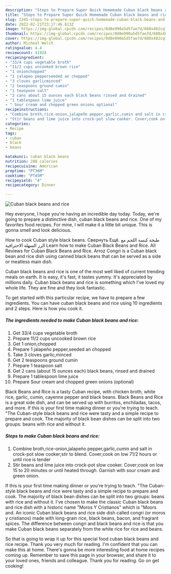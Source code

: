```yaml
---
description: "Steps to Prepare Super Quick Homemade Cuban black beans and rice"
title: "Steps to Prepare Super Quick Homemade Cuban black beans and rice"
slug: 2245-steps-to-prepare-super-quick-homemade-cuban-black-beans-and-rice
date: 2022-02-21T23:17:46.613Z
image: https://img-global.cpcdn.com/recipes/0d8e990a5d5fae7d/680x482cq70/cuban-black-beans-and-rice-recipe-main-photo.jpg
thumbnail: https://img-global.cpcdn.com/recipes/0d8e990a5d5fae7d/680x482cq70/cuban-black-beans-and-rice-recipe-main-photo.jpg
cover: https://img-global.cpcdn.com/recipes/0d8e990a5d5fae7d/680x482cq70/cuban-black-beans-and-rice-recipe-main-photo.jpg
author: Micheal Welch
ratingvalue: 4.4
reviewcount: 41928
recipeingredient:
- "33/4 cups vegetable broth"
- "11/2 cups uncooked brown rice"
- "1 onionchopped"
- "1 jalapeo pepperseeded an chopped"
- "3 cloves garlicminced"
- "2 teaspoons ground cumin"
- "1 teaspoon salt"
- "2 cans about 15 ounces each black beans rinsed and drained"
- "1 tablespoon lime juice"
- " Sour cream and chopped green onions optional"
recipeinstructions:
- "Combine broth,rice-onion,jalapeño pepper,garlic,cumin and salt in crock-pot slow cooker;stir to blend. Cover;cook on low 71/2 hours or until rice is tender"
- "Stir beans and lime juice into crock-pot slow cooker. Cover;cook on low 15 to 20 minutes or until heated through. Garnish with sour cream and green onion."
categories:
- Recipe
tags:
- cuban
- black
- beans

katakunci: cuban black beans 
nutrition: 288 calories
recipecuisine: American
preptime: "PT36M"
cooktime: "PT45M"
recipeyield: "4"
recipecategory: Dinner

---
```



![Cuban black beans and rice](https://img-global.cpcdn.com/recipes/0d8e990a5d5fae7d/680x482cq70/cuban-black-beans-and-rice-recipe-main-photo.jpg)

Hey everyone, I hope you're having an incredible day today. Today, we're going to prepare a distinctive dish, cuban black beans and rice. One of my favorites food recipes. For mine, I will make it a little bit unique. This is gonna smell and look delicious.

How to cook Cuban style black beans. Свернуть Ещё. طبخة كبسة اللحم مع الرز السهلة الاحترافية Learn how to make Cuban Black Beans and Rice. All Reviews for Cuban Black Beans and Rice. Arroz Congri is a Cuban black bean and rice dish using canned black beans that can be served as a side or meatless main dish.

Cuban black beans and rice is one of the most well liked of current trending meals on earth. It is easy, it's fast, it tastes yummy. It's appreciated by millions daily. Cuban black beans and rice is something which I've loved my whole life. They are fine and they look fantastic.


To get started with this particular recipe, we have to prepare a few ingredients. You can have cuban black beans and rice using 10 ingredients and 2 steps. Here is how you cook it.

<!--inarticleads1-->

##### The ingredients needed to make Cuban black beans and rice:

1. Get 33/4 cups vegetable broth
1. Prepare 11/2 cups uncooked brown rice
1. Get 1 onion,chopped
1. Prepare 1 jalapeño pepper,seeded an chopped
1. Take 3 cloves garlic,minced
1. Get 2 teaspoons ground cumin
1. Prepare 1 teaspoon salt
1. Get 2 cans (about 15 ounces each) black beans, rinsed and drained
1. Prepare 1 tablespoon lime juice
1. Prepare  Sour cream and chopped green onions (optional)


Black Beans and Rice is a tasty Cuban recipe, with chicken broth, white rice, garlic, cumin, cayenne pepper and black beans. Black Beans and Rice is a great side dish, and can be served up with burritos, enchiladas, tacos, and more. If this is your first time making dinner or you're trying to teach. "The Cuban-style black beans and rice were tasty and a simple recipe to prepare and cook. The majority of black bean dishes can be split into two groups: beans with rice and without it. 

<!--inarticleads2-->

##### Steps to make Cuban black beans and rice:

1. Combine broth,rice-onion,jalapeño pepper,garlic,cumin and salt in crock-pot slow cooker;stir to blend. Cover;cook on low 71/2 hours or until rice is tender
1. Stir beans and lime juice into crock-pot slow cooker. Cover;cook on low 15 to 20 minutes or until heated through. Garnish with sour cream and green onion.


If this is your first time making dinner or you're trying to teach. "The Cuban-style black beans and rice were tasty and a simple recipe to prepare and cook. The majority of black bean dishes can be split into two groups: beans with rice and without it. I've chosen to make the classic Cuban black beans and rice dish with a historic name "Moros Y Cristianos" which is "Moors and. An iconic Cuban black beans and rice side dish called congri (or moros y cristianos) made with long-grain rice, black beans, bacon, and fragrant spices. The difference between congri and black beans and rice is that you make Cuban black beans separately from the white rice for rice and beans. 

So that is going to wrap it up for this special food cuban black beans and rice recipe. Thank you very much for reading. I'm confident that you can make this at home. There's gonna be more interesting food at home recipes coming up. Remember to save this page in your browser, and share it to your loved ones, friends and colleague. Thank you for reading. Go on get cooking!
